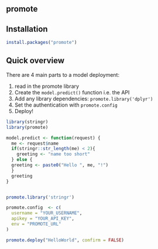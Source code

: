 ## promote

## Installation

```r
install.packages("promote")
```

## Quick overview

There are 4 main parts to a model deployment:

1. read in the promote library
2. Create the `model.predict()` function i.e. the API 
3. Add any library dependencies: `promote.library('dplyr')`
4. Set the authentication with `promote.config`
5. Deploy!

```r
library(stringr)
library(promote)

model.predict <- function(request) {
  me <- request$name
  if(stringr::str_length(me) < 2){
    greeting <- "name too short"
  } else {
  greeting <- paste0("Hello ", me, "!")
  }
  greeting
}


promote.library('stringr')

promote.config  <- c(
  username = "YOUR_USERNAME",
  apikey = "YOUR_API_KEY",
  env = "PROMOTE_URL"
)

promote.deploy("HelloWorld", confirm = FALSE)
```